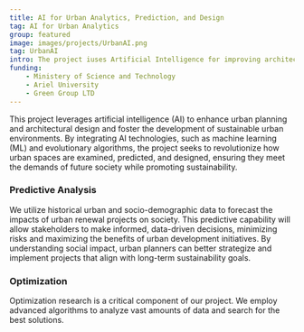 ```yaml
--- 
title: AI for Urban Analytics, Prediction, and Design
tag: AI for Urban Analytics
group: featured
image: images/projects/UrbanAI.png
tag: UrbanAI
intro: The project iuses Artificial Intelligence for improving architectural practices to foster the development of sustainable urban environments. 
funding:
    - Ministery of Science and Technology
    - Ariel University
    - Green Group LTD 
---
```

 
This project leverages artificial intelligence (AI) to enhance urban planning and architectural design and foster the development of sustainable urban environments. By integrating AI technologies, such as machine learning (ML) and evolutionary algorithms, the project seeks to revolutionize how urban spaces are examined, predicted, and designed, ensuring they meet the demands of future society while promoting sustainability.

### Predictive Analysis

We utilize historical urban and socio-demographic data to forecast the impacts of urban renewal projects on society. This predictive capability will allow stakeholders to make informed, data-driven decisions, minimizing risks and maximizing the benefits of urban development initiatives. By understanding social impact, urban planners can better strategize and implement projects that align with long-term sustainability goals.

### Optimization

Optimization research is a critical component of our project. We employ advanced algorithms to analyze vast amounts of data and search for the best solutions. 

